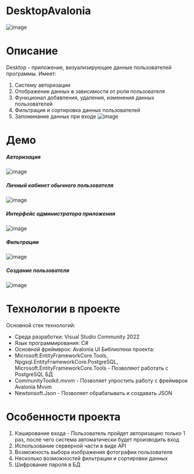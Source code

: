 # DesktopAvalonia
![image](https://github.com/user-attachments/assets/5dd47f95-32a0-47cf-a601-90c763ceafee)
# Описание
Desktop - приложение, визуализирующее данные пользователей программы. Имеет:
1. Систему авторизации
2. Отображение данных в зависимости от роли пользователя
3. Функционал добавления, удаления, изменения данных пользователей
4. Фильтрация и сортировка данных пользователей
5. Запоминание данных при входе
![image](https://github.com/user-attachments/assets/3673fe08-0594-4016-8091-a82556ea020f)
# Демо
##### Авторизация
![image](https://github.com/user-attachments/assets/12e68744-afb1-474f-8264-1412bdd374aa)
##### Личный кабинет обычного пользователя
![image](https://github.com/user-attachments/assets/78aa3f73-bfd6-49a6-b093-fa768cbf352a)
##### Интерфейс администратора приложения
![image](https://github.com/user-attachments/assets/cfcc51fd-e386-4ba7-80b3-3b5943a6b016)
##### Фильтрации
![image](https://github.com/user-attachments/assets/33ed1eeb-1f4e-45d9-97ba-321a1f7c3cf8)
##### Создание пользователя 
![image](https://github.com/user-attachments/assets/0f72bcb9-c5b7-43a0-b8ed-630d9b13a564)
# Технологии в проекте
Основной стек технологий:
- Среда разработки: Visual Studio Community 2022
- Язык программирования: C#
- Основной фреймврок: Avalonia UI
Библиотеки проекта:
- Microsoft.EntityFrameworkCore.Tools, Npgsql.EntityFrameworkCore.PostgreSQL, Microsoft.EntityFrameworkCore.Tools - Позволяют работать с PostgreSQL БД
- CommunityToolkit.mvvm - Позволяет упростить работу с фреймврок Avalonia Mvvm
- Newtonsoft.Json - Позволяет обрабатывать и создавать JSON
# Особенности проекта
1. Кэширование входа - Пользователь пройдет авторизацию только 1 раз, после чего система автоматически будет производить вход
2. Использование серверной части в виде API
3. Возможность выбора изображения фотографии пользователя
4. Несколько возможностей фильтрации и сортировки данных
5. Шифрование пароля в БД
